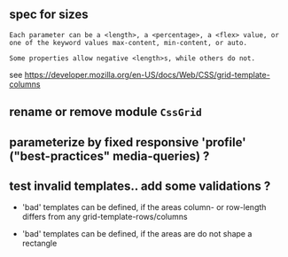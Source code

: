 spec for sizes
-

`Each parameter can be a <length>, a <percentage>, a <flex> value, or one of the keyword values max-content, min-content, or auto.`

`Some properties allow negative <length>s, while others do not.`

see https://developer.mozilla.org/en-US/docs/Web/CSS/grid-template-columns

rename or remove module `CssGrid`
-

parameterize by fixed responsive 'profile' ("best-practices" media-queries) ?
-

test invalid templates.. add some validations ?
-

- 'bad' templates can be defined, if the areas column- or row-length differs from any grid-template-rows/columns 

- 'bad' templates can be defined, if the areas are do not shape a rectangle
